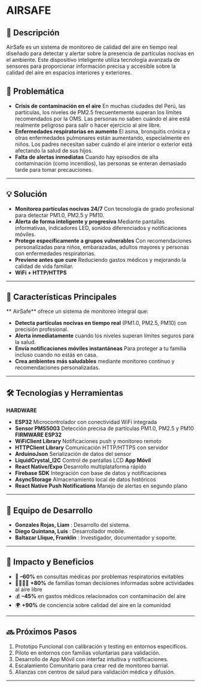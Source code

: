 # AIRSAFE
## 📖 Descripción
AirSafe es un sistema de monitoreo de calidad del aire en tiempo real diseñado para detectar y alertar sobre la presencia de partículas nocivas en el ambiente. Este dispositivo inteligente utiliza tecnología avanzada de sensores para proporcionar información precisa y accesible sobre la calidad del aire en espacios interiores y exteriores.
## 🧐 Problemática
- **Crisis de contaminación en el aire**
  En muchas ciudades del Perú, las partículas, los niveles de PM2.5 frecuentemente superan los límites recomendados por la OMS. Las personas no saben cuándo el aire está realmente peligroso para salir o hacer ejercicio al aire libre.
- **Enfermedades respiratorias en aumento**
  El asma, bronquitis crónica y otras enfermedades pulmonares están aumentando, especialmente en niños. Los padres necesitan saber cuándo el aire interior o exterior está afectando la salud de sus hijos.
- **Falta de alertas inmediatas**
  Cuando hay episodios de alta contaminación (como incendios), las personas se enteran demasiado tarde para tomar precauciones.
---
## 💡 Solución
- **Monitorea partículas nocivas 24/7**
  Con tecnología de grado profesional para detectar PM1.0, PM2.5 y PM10.
- **Alerta de forma inteligente y progresiva**
  Mediante pantallas informativas, indicadores LED, sonidos diferenciados y notificaciones móviles.
- **Protege específicamente a grupos vulnerables**
  Con recomendaciones personalizadas para niños, embarazadas, adultos mayores y personas con enfermedades respiratorias.
- **Previene antes que cure**
  Reduciendo gastos médicos y mejorando la calidad de vida familiar.
- **WiFi + HTTP/HTTPS**
---
## 🚀 Características Principales
** AirSafe** ofrece un sistema de monitoreo integral que:
- **Detecta partículas nocivas en tiempo real**
    (PM1.0, PM2.5, PM10) con precisión profesional.
- **Alerta inmediatamente**
    cuando los niveles superan límites seguros para la salud.
- **Envía notificaciones móviles instantáneas**
    Para proteger a tu familia incluso cuando no estás en casa.
- **Crea ambientes más saludables**
    mediante monitoreo continuo y recomendaciones personalizadas.
---
## 🛠️ Tecnologías y Herramientas
**HARDWARE**
- **ESP32**
  Microcontrolador con conectividad WiFi integrada
- **Sensor PMS5003**
  Detección precisa de partículas PM1.0, PM2.5 y PM10
**FIRMWARE ESP32**
- **WiFiClient Library**
  Notificaciones push y monitoreo remoto
- **HTTPClient Library**
  Comunicación HTTP/HTTPS con servidor
- **ArduinoJson**
  Serialización de datos del sensor
- **LiquidCrystal_I2C**
  Control de pantallas LCD
**App Móvil**
- **React Native/Expo**
  Desarrollo multiplataforma rápido
- **Firebase SDK**
  Integración con base de datos y notificaciones
- **AsyncStorage**
  Almacenamiento local de datos históricos
- **React Native Push Notifications**
  Manejo de alertas en segundo plano
---
## 👥 Equipo de Desarrollo
- **Gonzales Rojas, Liam** : Desarrollo del sistema.
- **Diego Quintana, Luis** : Desarrollador mobile.
- **Baltazar Llique, Franklin** : Investigador, documentador y soporte.
---
## 🎯 Impacto y Beneficios
- 🏥 **–60%** en consultas médicas por problemas respiratorios evitables  
- 👨‍👩‍👧‍👦 **+80%** de familias toman decisiones informadas sobre actividades al aire libre
- 💰 **–45%** en gastos médicos relacionados con contaminación del aire
- 🌍 **+90%** de conciencia sobre calidad del aire en la comunidad
---
## 🔜 Próximos Pasos
1. Prototipo Funcional con calibración y testing en entornos especifícos.
2. Piloto en entornos con familias voluntarias para validación.
3. Desarrollo de App Móvil con interfaz intuitiva y notificaciones.
4. Escalamiento Comunitario para crear red de monitoreo barrial.
5. Alianzas con centros de salud para validación médica y difusión.  
---
